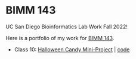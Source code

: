 # BIMM 143
UC San Diego Bioinformatics Lab Work Fall 2022!

Here is a portfolio of my work for [BIMM 143](https://bioboot.github.io/bimm143_F22/).

- Class 10: [Halloween Candy Mini-Project](https://github.com/nsyousef/BIMM143/blob/main/class10/class10.md) | [code](https://github.com/nsyousef/BIMM143/blob/main/class10/class10.qmd)
